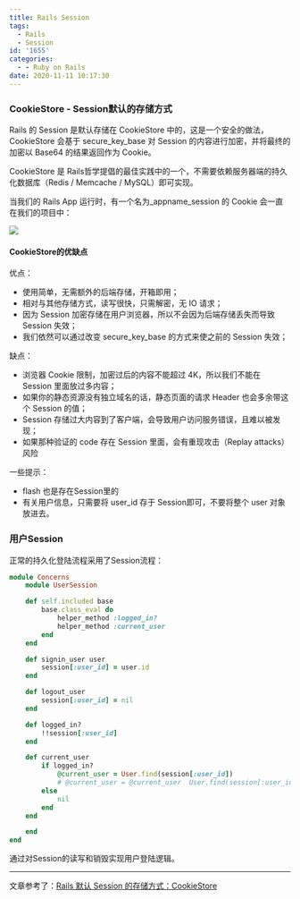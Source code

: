 ```yaml
---
title: Rails Session
tags:
  - Rails
  - Session
id: '1655'
categories:
  - - Ruby on Rails
date: 2020-11-11 10:17:30
---
```


### CookieStore - Session默认的存储方式

Rails 的 Session 是默认存储在 CookieStore 中的，这是一个安全的做法，CookieStore 会基于 secure_key_base 对 Session 的内容进行加密，并将最终的加密以 Base64 的结果返回作为 Cookie。

CookieStore 是 Rails哲学提倡的最佳实践中的一个，不需要依赖服务器端的持久化数据库（Redis / Memcache / MySQL）即可实现。

当我们的 Rails App 运行时，有一个名为_appname_session 的 Cookie 会一直在我们的项目中：

[![](http://img.varsion.cn/blog-img/2020/11/image-3.png)](http://img.varsion.cn/blog-img/2020/11/image-3.png)

#### CookieStore的优缺点

优点：

*   使用简单，无需额外的后端存储，开箱即用；
*   相对与其他存储方式，读写很快，只需解密，无 IO 请求；
*   因为 Session 加密存储在用户浏览器，所以不会因为后端存储丢失而导致 Session 失效；
*   我们依然可以通过改变 secure_key_base 的方式来使之前的 Session 失效；

缺点：

*   浏览器 Cookie 限制，加密过后的内容不能超过 4K，所以我们不能在 Session 里面放过多内容；
*   如果你的静态资源没有独立域名的话，静态页面的请求 Header 也会多余带这个 Session 的值；
*   Session 存储过大内容到了客户端，会导致用户访问服务错误，且难以被发现；
*   如果那种验证的 code 存在 Session 里面，会有重现攻击（Replay attacks）风险

一些提示：

*   flash 也是存在Session里的
*   有关用户信息，只需要将 user_id 存于 Session即可，不要将整个 user 对象放进去。

### 用户Session

正常的持久化登陆流程采用了Session流程：

```ruby
module Concerns
	module UserSession

	def self.included base
		base.class_eval do
			helper_method :logged_in?
			helper_method :current_user
		end
	end

	def signin_user user
		session[:user_id] = user.id
	end

	def logout_user
		session[:user_id] = nil
	end

	def logged_in?
		!!session[:user_id]
	end

	def current_user
		if logged_in?
			@current_user = User.find(session[:user_id])
			# @current_user = @current_user  User.find(session[:user_id])
		else
			nil
		end
	end

	end
end
```

通过对Session的读写和销毁实现用户登陆逻辑。

* * *

文章参考了：[Rails 默认 Session 的存储方式：CookieStore](https://ruby-china.org/topics/39083)